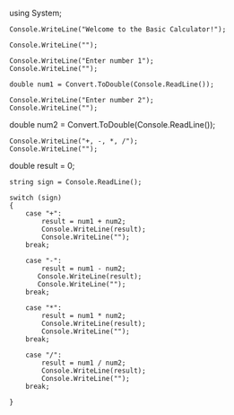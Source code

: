 using System;
   

    Console.WriteLine("Welcome to the Basic Calculator!");
    
    Console.WriteLine("");
    
    Console.WriteLine("Enter number 1");
    Console.WriteLine("");
    
    double num1 = Convert.ToDouble(Console.ReadLine());
    
    Console.WriteLine("Enter number 2");
    Console.WriteLine("");

double num2 = Convert.ToDouble(Console.ReadLine());
    
    Console.WriteLine("+, -, *, /");
    Console.WriteLine("");
double result = 0;

    string sign = Console.ReadLine();

    switch (sign)
    {
        case "+":
            result = num1 + num2;
            Console.WriteLine(result);
            Console.WriteLine("");
        break;

        case "-":
            result = num1 - num2;
           Console.WriteLine(result);
           Console.WriteLine("");
        break;

        case "*":
            result = num1 * num2;
            Console.WriteLine(result);
            Console.WriteLine("");
        break;

        case "/":
            result = num1 / num2;
            Console.WriteLine(result);
            Console.WriteLine("");
        break;
        
    }


        

